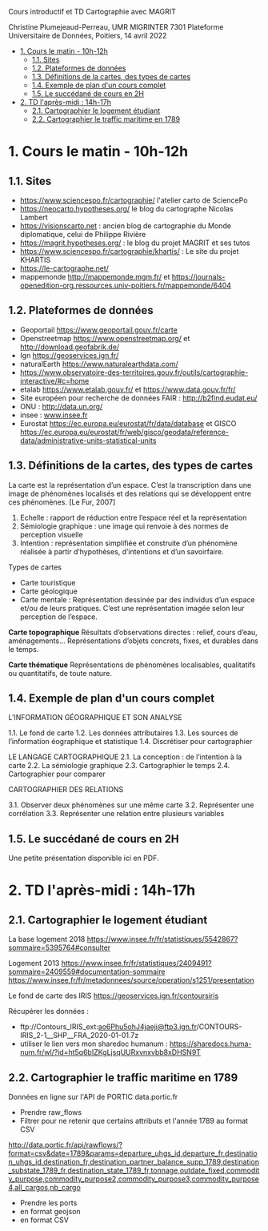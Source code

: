 Cours introductif et TD Cartographie avec MAGRIT

Christine Plumejeaud-Perreau, UMR MIGRINTER 7301
Plateforme Universitaire de Données, Poitiers, 14 avril 2022

- [1. Cours le matin - 10h-12h](#1-cours-le-matin---10h-12h)
  - [1.1. Sites](#11-sites)
  - [1.2. Plateformes de données](#12-plateformes-de-données)
  - [1.3. Définitions de la cartes, des types de cartes](#13-définitions-de-la-cartes-des-types-de-cartes)
  - [1.4. Exemple de plan d'un cours complet](#14-exemple-de-plan-dun-cours-complet)
  - [1.5. Le succédané de cours en 2H](#15-le-succédané-de-cours-en-2h)
- [2. TD l'après-midi : 14h-17h](#2-td-laprès-midi--14h-17h)
  - [2.1. Cartographier le logement étudiant](#21-cartographier-le-logement-étudiant)
  - [2.2. Cartographier le traffic maritime en 1789](#22-cartographier-le-traffic-maritime-en-1789)

# 1. Cours le matin - 10h-12h

## 1.1. Sites
- https://www.sciencespo.fr/cartographie/ l'atelier carto de SciencePo
- https://neocarto.hypotheses.org/  le blog du cartographe Nicolas Lambert
- https://visionscarto.net  : ancien blog de cartographie du Monde diplomatique, celui de Philippe Rivière
- https://magrit.hypotheses.org/ : le blog du projet MAGRIT et ses tutos
- https://www.sciencespo.fr/cartographie/khartis/ : Le site du projet KHARTIS
- https://le-cartographe.net/ 
- mappemonde http://mappemonde.mgm.fr/ et https://journals-openedition-org.ressources.univ-poitiers.fr/mappemonde/6404 

## 1.2. Plateformes de données
-	Geoportail https://www.geoportail.gouv.fr/carte 
-	Openstreetmap https://www.openstreetmap.org/ et http://download.geofabrik.de/ 
-	Ign https://geoservices.ign.fr/ 
-	naturalEarth https://www.naturalearthdata.com/ 
-	https://www.observatoire-des-territoires.gouv.fr/outils/cartographie-interactive/#c=home   
-	etalab https://www.etalab.gouv.fr/ et https://www.data.gouv.fr/fr/ 
-	Site européen pour recherche de données FAIR : http://b2find.eudat.eu/ 
-	ONU : http://data.un.org/
-	insee : www.insee.fr  
-	Eurostat https://ec.europa.eu/eurostat/fr/data/database et GISCO https://ec.europa.eu/eurostat/fr/web/gisco/geodata/reference-data/administrative-units-statistical-units 

## 1.3. Définitions de la cartes, des types de cartes

La carte est la représentation d’un espace. C’est la transcription dans une image de phénomènes localisés et des relations qui se développent entre ces phénomènes. [Le Fur, 2007]
1.	Echelle : rapport de réduction entre l’espace réel et la représentation
2.	Sémiologie graphique : une image qui renvoie à des normes de perception visuelle
3.	Intention : représentation simplifiée et construite d’un phénomène réalisée à partir d’hypothèses, d’intentions et d’un savoirfaire.

Types de cartes
-	Carte touristique
-	Carte géologique
-	Carte mentale : Représentation dessinée par des individus d’un espace et/ou de leurs pratiques. C’est une représentation imagée selon leur perception de l’espace.

**Carte topographique**
Résultats d’observations directes : relief, cours d’eau, aménagements... Représentations d’objets concrets, fixes, et durables dans le temps.

**Carte thématique**
Représentations de phénomènes localisables, qualitatifs ou quantitatifs, de toute nature.

## 1.4. Exemple de plan d'un cours complet

L’INFORMATION GÉOGRAPHIQUE ET SON ANALYSE

1.1. Le fond de carte
1.2. Les données attributaires
1.3. Les sources de l’information éographique et statistique
1.4. Discrétiser pour cartographier

LE LANGAGE CARTOGRAPHIQUE
2.1. La conception : de l’intention à la carte
2.2. La sémiologie graphique
2.3. Cartographier le temps
2.4. Cartographier pour comparer

CARTOGRAPHIER DES RELATIONS

3.1. Observer deux phénomènes sur une même carte
3.2. Représenter une corrélation
3.3. Représenter une relation entre plusieurs variables

## 1.5. Le succédané de cours en 2H

Une petite présentation disponible ici en PDF. 



# 2. TD l'après-midi : 14h-17h

## 2.1. Cartographier le logement étudiant


La base logement 2018
https://www.insee.fr/fr/statistiques/5542867?sommaire=5395764#consulter 

Logement 2013 
https://www.insee.fr/fr/statistiques/2409491?sommaire=2409559#documentation-sommaire 
https://www.insee.fr/fr/metadonnees/source/operation/s1251/presentation 

Le fond de carte des IRIS
https://geoservices.ign.fr/contoursiris 

Récupérer les données : 
- ftp://Contours_IRIS_ext:ao6Phu5ohJ4jaeji@ftp3.ign.fr/CONTOURS-IRIS_2-1__SHP__FRA_2020-01-01.7z 
- utiliser le lien vers mon sharedoc humanum : 
https://sharedocs.huma-num.fr/wl/?id=ht5q6bIZKgLjsqUURxvnxvbb8xDHSN9T


## 2.2. Cartographier le traffic maritime en 1789


Données en ligne sur l'API de PORTIC
data.portic.fr

- Prendre raw_flows
- Filtrer pour ne retenir que certains attributs et l'année 1789 au format CSV

http://data.portic.fr/api/rawflows/?format=csv&date=1789&params=departure_uhgs_id,departure_fr,destination_uhgs_id,destination_fr,destination_partner_balance_supp_1789,destination_substate_1789_fr,destination_state_1789_fr,tonnage,outdate_fixed,commodity_purpose,commodity_purpose2,commodity_purpose3,commodity_purpose4,all_cargos,nb_cargo


- Prendre les ports
- en format geojson
- en format CSV

